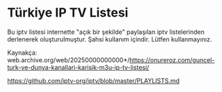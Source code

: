 # Türkiye IP TV Listesi

Bu iptv listesi internette "açık bir şekilde" paylaşılan iptv listelerinden derlenerek oluşturulmuştur. 
Şahsi kullanım içindir. Lütfen kullanmayınız.

Kaynakça:
web.archive.org/web/20250000000000*/https://onureroz.com/guncel-turk-ve-dunya-kanallari-karisik-m3u-ip-tv-listesi/


https://github.com/iptv-org/iptv/blob/master/PLAYLISTS.md
